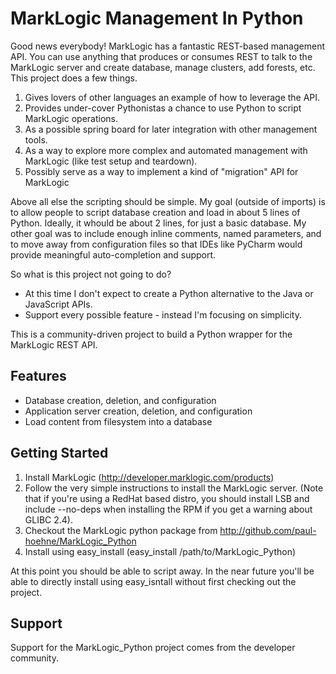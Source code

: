 # MarkLogic Management In Python

Good news everybody!  MarkLogic has a fantastic REST-based management API.  You can use anything that produces
or consumes REST to talk to the MarkLogic server and create database, manage clusters, add forests, etc.  This
project does a few things. 

1.  Gives lovers of other languages an example of how to leverage the API.
2.  Provides under-cover Pythonistas a chance to use Python to script MarkLogic operations.
3.  As a possible spring board for later integration with other management tools.
4.  As a way to explore more complex and automated management with MarkLogic (like test setup and teardown).
5.  Possibly serve as a way to implement a kind of "migration" API for MarkLogic

Above all else the scripting should be simple.  My goal (outside of imports) is to allow people to script
database creation and load in about 5 lines of Python.  Ideally, it whould be about 2 lines, for just a basic
database.  My other goal was to include enough inline comments, named parameters, and to move away from configuration
files so that IDEs like PyCharm would provide meaningful auto-completion and support.

So what is this project not going to do?

*  At this time I don't expect to create a Python alternative to the Java or JavaScript APIs.
*  Support every possible feature - instead I'm focusing on simplicity.
 


This is a community-driven project to build a Python wrapper for the MarkLogic
REST API. 

## Features

* Database creation, deletion, and configuration
* Application server creation, deletion, and configuration
* Load content from filesystem into a database

## Getting Started

1.  Install MarkLogic (http://developer.marklogic.com/products)
2.  Follow the very simple instructions to install the MarkLogic server. (Note that if you're using a RedHat based
    distro, you should install LSB and include --no-deps when installing the RPM if you get a warning about GLIBC 2.4).
3.  Checkout the MarkLogic python package from http://github.com/paul-hoehne/MarkLogic_Python
4.  Install using easy_install (easy_install /path/to/MarkLogic_Python)

At this point you should be able to script away.  In the near future you'll be able to directly install using
easy_isntall without first checking out the project.


## Support

Support for the MarkLogic_Python project comes from the developer community. 
